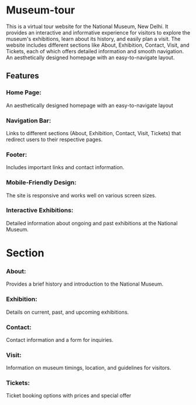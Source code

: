 # Museum-tour
This is a virtual tour website for the National Museum, New Delhi. It provides an interactive and informative experience for visitors to explore the museum's exhibitions, learn about its history, and easily plan a visit. The website includes different sections like About, Exhibition, Contact, Visit, and Tickets, each of which offers detailed information and smooth navigation.
An aesthetically designed homepage with an easy-to-navigate layout.
## Features
### Home Page:
An aesthetically designed homepage with an easy-to-navigate layout
### Navigation Bar: 
Links to different sections (About, Exhibition, Contact, Visit, Tickets) that redirect users to their respective pages.
### Footer:
Includes important links and contact information.
### Mobile-Friendly Design: 
The site is responsive and works well on various screen sizes.
### Interactive Exhibitions: 
Detailed information about ongoing and past exhibitions at the National Museum.
# Section
### About:
Provides a brief history and introduction to the National Museum.
### Exhibition:
Details on current, past, and upcoming exhibitions.
### Contact: 
Contact information and a form for inquiries.
### Visit:
Information on museum timings, location, and guidelines for visitors.
### Tickets:
Ticket booking options with prices and special offer
